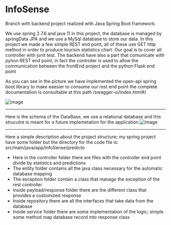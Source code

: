 # InfoSense
Branch with backend project realized with Java Spring Boot framework.

We use spring 2.7.6 and java 11 in this project, the database is managed by springData JPA and we use a MySql database to store our data.
In this project we made a few simple REST end point, all of these use GET http method in order to produce tourism statistics chart.
Our goal is to cover all controller with junit test.
The backend have also a part that comunicate with pyhon REST end point, in fact the controller is used to allow the communication between the frontEnd project and the python Flask end point 

As you can see in the picture we have implemented the open-api spring boot library to make eaesier to consume our rest end point the complete documentation is consultable at this path /swagger-ui/index.html#/

![image](https://user-images.githubusercontent.com/100279349/213713015-ac26f6a7-54ab-4224-a5bf-482c5cb0a959.png)

-------------------------------------------------------------------------------------------------------------------
Here is the schema of the DataBase, we use a relational database and this strucutre is meant for a future implemetation for the application
![image](https://user-images.githubusercontent.com/100279349/212885035-1d507576-338f-4d14-8bdd-938701e21aa6.png)

-------------------------------------------------------------------------------------------------------------------
Here a simple description about the project structure; my spring project have some folder but the directory for the code file is: src/main/java/app/infoSense/predicto 

- Here in the controller folder there are files with the controller end point divide by statistics and predictions
- The entity folder contains all the java class necessary for the automatic database mapping
- The exception folder contain a class that manage the exception of the rest controller
- Inside payload/response folder there are the different class that provides a customized response 
- Inside repository there are all the interfaces that take data from the database
- Inside service folder there are some implementation of the logic; simple some method map database record into response class

